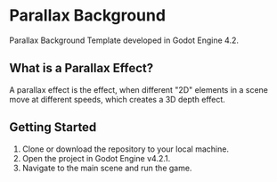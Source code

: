 # Parallax Background 
Parallax Background Template 
developed in Godot Engine 4.2.

## What is a Parallax Effect?
A parallax effect is the effect, when different "2D" elements in a scene move at different speeds, which creates a 3D depth effect.

## Getting Started
1. Clone or download the repository to your local machine.
2. Open the project in Godot Engine v4.2.1.
3. Navigate to the main scene and run the game.